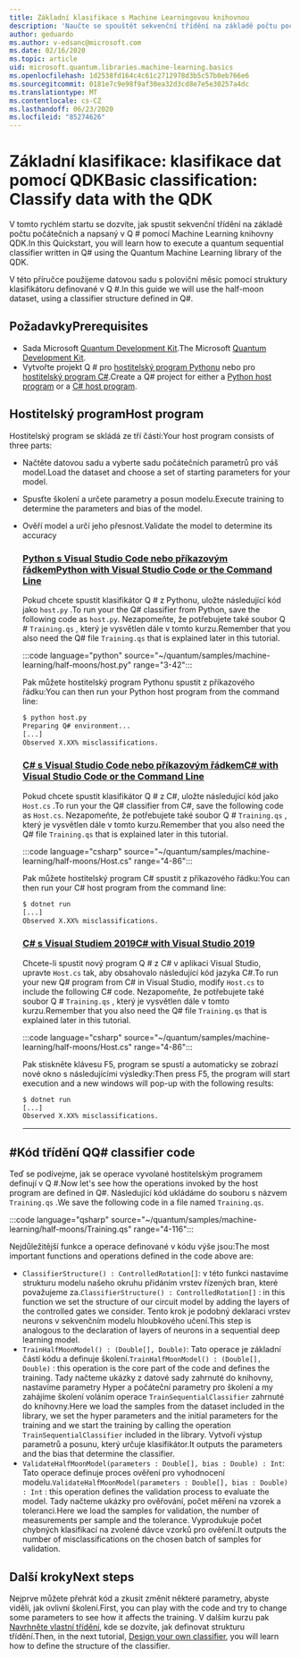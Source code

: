 ```yaml
---
title: Základní klasifikace s Machine Learningovou knihovnou
description: 'Naučte se spouštět sekvenční třídění na základě počtu počátečních a napsaných v Q # pomocí Machine Learning knihovny s využitím služby Microsoft QDK.'
author: geduardo
ms.author: v-edsanc@microsoft.com
ms.date: 02/16/2020
ms.topic: article
uid: microsoft.quantum.libraries.machine-learning.basics
ms.openlocfilehash: 1d2538fd164c4c61c2712978d3b5c57b0eb766e6
ms.sourcegitcommit: 0181e7c9e98f9af30ea32d3cd8e7e5e30257a4dc
ms.translationtype: MT
ms.contentlocale: cs-CZ
ms.lasthandoff: 06/23/2020
ms.locfileid: "85274626"
---
```

# <a name="basic-classification-classify-data-with-the-qdk"></a><span data-ttu-id="1eb58-103">Základní klasifikace: klasifikace dat pomocí QDK</span><span class="sxs-lookup"><span data-stu-id="1eb58-103">Basic classification: Classify data with the QDK</span></span>

<span data-ttu-id="1eb58-104">V tomto rychlém startu se dozvíte, jak spustit sekvenční třídění na základě počtu počátečních a napsaný v Q # pomocí Machine Learning knihovny QDK.</span><span class="sxs-lookup"><span data-stu-id="1eb58-104">In this Quickstart, you will learn how to execute a quantum sequential classifier written in Q# using the Quantum Machine Learning library of the QDK.</span></span> 

<span data-ttu-id="1eb58-105">V této příručce použijeme datovou sadu s poloviční měsíc pomocí struktury klasifikátoru definované v Q #.</span><span class="sxs-lookup"><span data-stu-id="1eb58-105">In this guide we will use the half-moon dataset, using a classifier structure defined in Q#.</span></span>

## <a name="prerequisites"></a><span data-ttu-id="1eb58-106">Požadavky</span><span class="sxs-lookup"><span data-stu-id="1eb58-106">Prerequisites</span></span>

- <span data-ttu-id="1eb58-107">Sada Microsoft [Quantum Development Kit](xref:microsoft.quantum.install).</span><span class="sxs-lookup"><span data-stu-id="1eb58-107">The Microsoft [Quantum Development Kit](xref:microsoft.quantum.install).</span></span>
- <span data-ttu-id="1eb58-108">Vytvořte projekt Q # pro [hostitelský program Pythonu](xref:microsoft.quantum.install.python) nebo pro [hostitelský program C#](xref:microsoft.quantum.install.cs).</span><span class="sxs-lookup"><span data-stu-id="1eb58-108">Create a Q# project for either a [Python host program](xref:microsoft.quantum.install.python) or a [C# host program](xref:microsoft.quantum.install.cs).</span></span>

## <a name="host-program"></a><span data-ttu-id="1eb58-109">Hostitelský program</span><span class="sxs-lookup"><span data-stu-id="1eb58-109">Host program</span></span>

<span data-ttu-id="1eb58-110">Hostitelský program se skládá ze tří částí:</span><span class="sxs-lookup"><span data-stu-id="1eb58-110">Your host program consists of three parts:</span></span>

- <span data-ttu-id="1eb58-111">Načtěte datovou sadu a vyberte sadu počátečních parametrů pro váš model.</span><span class="sxs-lookup"><span data-stu-id="1eb58-111">Load the dataset and choose a set of starting parameters for your model.</span></span>
- <span data-ttu-id="1eb58-112">Spusťte školení a určete parametry a posun modelu.</span><span class="sxs-lookup"><span data-stu-id="1eb58-112">Execute training to determine the parameters and bias of the model.</span></span>
- <span data-ttu-id="1eb58-113">Ověří model a určí jeho přesnost.</span><span class="sxs-lookup"><span data-stu-id="1eb58-113">Validate the model to determine its accuracy</span></span>

    ### <a name="python-with-visual-studio-code-or-the-command-line"></a>[<span data-ttu-id="1eb58-114">Python s Visual Studio Code nebo příkazovým řádkem</span><span class="sxs-lookup"><span data-stu-id="1eb58-114">Python with Visual Studio Code or the Command Line</span></span>](#tab/tabid-python)

    <span data-ttu-id="1eb58-115">Pokud chcete spustit klasifikátor Q # z Pythonu, uložte následující kód jako `host.py` .</span><span class="sxs-lookup"><span data-stu-id="1eb58-115">To run your the Q# classifier from Python, save the following code as `host.py`.</span></span> <span data-ttu-id="1eb58-116">Nezapomeňte, že potřebujete také soubor Q # `Training.qs` , který je vysvětlen dále v tomto kurzu.</span><span class="sxs-lookup"><span data-stu-id="1eb58-116">Remember that you also need the Q# file `Training.qs` that is explained later in this tutorial.</span></span>

    :::code language="python" source="~/quantum/samples/machine-learning/half-moons/host.py" range="3-42":::

    <span data-ttu-id="1eb58-117">Pak můžete hostitelský program Pythonu spustit z příkazového řádku:</span><span class="sxs-lookup"><span data-stu-id="1eb58-117">You can then run your Python host program from the command line:</span></span>

    ```bash
    $ python host.py
    Preparing Q# environment...
    [...]
    Observed X.XX% misclassifications.
    ```

    ### <a name="c-with-visual-studio-code-or-the-command-line"></a>[<span data-ttu-id="1eb58-118">C# s Visual Studio Code nebo příkazovým řádkem</span><span class="sxs-lookup"><span data-stu-id="1eb58-118">C# with Visual Studio Code or the Command Line</span></span>](#tab/tabid-csharp)

    <span data-ttu-id="1eb58-119">Pokud chcete spustit klasifikátor Q # z C#, uložte následující kód jako `Host.cs` .</span><span class="sxs-lookup"><span data-stu-id="1eb58-119">To run your the Q# classifier from C#, save the following code as `Host.cs`.</span></span> <span data-ttu-id="1eb58-120">Nezapomeňte, že potřebujete také soubor Q # `Training.qs` , který je vysvětlen dále v tomto kurzu.</span><span class="sxs-lookup"><span data-stu-id="1eb58-120">Remember that you also need the Q# file `Training.qs` that is explained later in this tutorial.</span></span>

    :::code language="csharp" source="~/quantum/samples/machine-learning/half-moons/Host.cs" range="4-86":::

    <span data-ttu-id="1eb58-121">Pak můžete hostitelský program C# spustit z příkazového řádku:</span><span class="sxs-lookup"><span data-stu-id="1eb58-121">You can then run your C# host program from the command line:</span></span>

    ```bash
    $ dotnet run
    [...]
    Observed X.XX% misclassifications.
    ```

    ### <a name="c-with-visual-studio-2019"></a>[<span data-ttu-id="1eb58-122">C# s Visual Studiem 2019</span><span class="sxs-lookup"><span data-stu-id="1eb58-122">C# with Visual Studio 2019</span></span>](#tab/tabid-vs2019)

    <span data-ttu-id="1eb58-123">Chcete-li spustit nový program Q # z C# v aplikaci Visual Studio, upravte `Host.cs` tak, aby obsahovalo následující kód jazyka C#.</span><span class="sxs-lookup"><span data-stu-id="1eb58-123">To run your new Q# program from C# in Visual Studio, modify `Host.cs` to include the following C# code.</span></span> <span data-ttu-id="1eb58-124">Nezapomeňte, že potřebujete také soubor Q # `Training.qs` , který je vysvětlen dále v tomto kurzu.</span><span class="sxs-lookup"><span data-stu-id="1eb58-124">Remember that you also need the Q# file `Training.qs` that is explained later in this tutorial.</span></span>

    :::code language="csharp" source="~/quantum/samples/machine-learning/half-moons/Host.cs" range="4-86":::

    <span data-ttu-id="1eb58-125">Pak stiskněte klávesu F5, program se spustí a automaticky se zobrazí nové okno s následujícími výsledky:</span><span class="sxs-lookup"><span data-stu-id="1eb58-125">Then press F5, the program will start execution and a new windows will pop-up with the following results:</span></span> 

    ```bash
    $ dotnet run
    [...]
    Observed X.XX% misclassifications.
    ```
    ***

## <a name="q-classifier-code"></a><span data-ttu-id="1eb58-126">\#Kód třídění Q</span><span class="sxs-lookup"><span data-stu-id="1eb58-126">Q\# classifier code</span></span>

<span data-ttu-id="1eb58-127">Teď se podívejme, jak se operace vyvolané hostitelským programem definují v Q #.</span><span class="sxs-lookup"><span data-stu-id="1eb58-127">Now let's see how the operations invoked by the host program are defined in Q#.</span></span>
<span data-ttu-id="1eb58-128">Následující kód ukládáme do souboru s názvem `Training.qs` .</span><span class="sxs-lookup"><span data-stu-id="1eb58-128">We save the following code in a file named `Training.qs`.</span></span>

:::code language="qsharp" source="~/quantum/samples/machine-learning/half-moons/Training.qs" range="4-116":::

<span data-ttu-id="1eb58-129">Nejdůležitější funkce a operace definované v kódu výše jsou:</span><span class="sxs-lookup"><span data-stu-id="1eb58-129">The most important functions and operations defined in the code above are:</span></span>

- <span data-ttu-id="1eb58-130">`ClassifierStructure() : ControlledRotation[]`: v této funkci nastavíme strukturu modelu našeho okruhu přidáním vrstev řízených bran, které považujeme za.</span><span class="sxs-lookup"><span data-stu-id="1eb58-130">`ClassifierStructure() : ControlledRotation[]` : in this function we set the structure of our circuit model by adding the layers of the controlled gates we consider.</span></span> <span data-ttu-id="1eb58-131">Tento krok je podobný deklaraci vrstev neurons v sekvenčním modelu hloubkového učení.</span><span class="sxs-lookup"><span data-stu-id="1eb58-131">This step is analogous to the declaration of layers of neurons in a sequential deep learning model.</span></span>
- <span data-ttu-id="1eb58-132">`TrainHalfMoonModel() : (Double[], Double)`: Tato operace je základní částí kódu a definuje školení.</span><span class="sxs-lookup"><span data-stu-id="1eb58-132">`TrainHalfMoonModel() : (Double[], Double)` : this operation is the core part of the code and defines the training.</span></span> <span data-ttu-id="1eb58-133">Tady načteme ukázky z datové sady zahrnuté do knihovny, nastavíme parametry Hyper a počáteční parametry pro školení a my zahájíme školení voláním operace `TrainSequentialClassifier` zahrnuté do knihovny.</span><span class="sxs-lookup"><span data-stu-id="1eb58-133">Here we load the samples from the dataset included in the library, we set the hyper parameters and the initial parameters for the training and we start the training by calling the operation `TrainSequentialClassifier` included in the library.</span></span> <span data-ttu-id="1eb58-134">Vytvoří výstup parametrů a posunu, který určuje klasifikátor.</span><span class="sxs-lookup"><span data-stu-id="1eb58-134">It outputs the parameters and the bias that determine the classifier.</span></span>
- <span data-ttu-id="1eb58-135">`ValidateHalfMoonModel(parameters : Double[], bias : Double) : Int`: Tato operace definuje proces ověření pro vyhodnocení modelu.</span><span class="sxs-lookup"><span data-stu-id="1eb58-135">`ValidateHalfMoonModel(parameters : Double[], bias : Double) : Int` : this operation defines the validation process to evaluate the model.</span></span> <span data-ttu-id="1eb58-136">Tady načteme ukázky pro ověřování, počet měření na vzorek a toleranci.</span><span class="sxs-lookup"><span data-stu-id="1eb58-136">Here we load the samples for validation, the number of measurements per sample and the tolerance.</span></span> <span data-ttu-id="1eb58-137">Vyprodukuje počet chybných klasifikací na zvolené dávce vzorků pro ověření.</span><span class="sxs-lookup"><span data-stu-id="1eb58-137">It outputs the number of misclassifications on the chosen batch of samples for validation.</span></span>

## <a name="next-steps"></a><span data-ttu-id="1eb58-138">Další kroky</span><span class="sxs-lookup"><span data-stu-id="1eb58-138">Next steps</span></span>

<span data-ttu-id="1eb58-139">Nejprve můžete přehrát kód a zkusit změnit některé parametry, abyste viděli, jak ovlivní školení.</span><span class="sxs-lookup"><span data-stu-id="1eb58-139">First, you can play with the code and try to change some parameters to see how it affects the training.</span></span> <span data-ttu-id="1eb58-140">V dalším kurzu pak [Navrhněte vlastní třídění](xref:microsoft.quantum.libraries.machine-learning.design), kde se dozvíte, jak definovat strukturu třídění.</span><span class="sxs-lookup"><span data-stu-id="1eb58-140">Then, in the next tutorial, [Design your own classifier](xref:microsoft.quantum.libraries.machine-learning.design),  you will learn how to define the structure of the classifier.</span></span>
